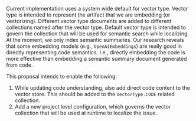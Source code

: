 Current implementation uses a system wide default for vector type.
Vector type is intended to represent the artifact that we are embedding (or vectorizing).
Different vector type documents are added to different collections named after the vector type.
Default vector type is intended to govern the collection that will be used for semantic search while localizing.
At the moment, we only index semantic summaries.
Our research reveals that some embedding models (e.g., `OpenAIEmbeddings`) are really good in directly representing code semantics. I.e., directly embedding the code is more effective than embedding a semantic summary document generated from code.

This proposal intends to enable the following:
1. While updating code understanding, also add direct code content to the vector store. This should be added to the `VectorType.CODE` related collection.
2. Add a new project level configuration, which governs the vector collection that will be used at runtime to localize the issue.